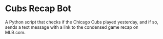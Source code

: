 # Cubs Recap Bot

A Python script that checks if the Chicago Cubs played yesterday, and if so, sends a text message with a link to the condensed game recap on MLB.com.
